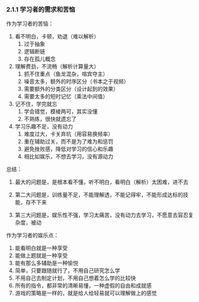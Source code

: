 ### 2.1.1 学习者的需求和苦恼

作为学习者的苦恼：

1. 看不明白，卡顿，劝退（难以解析）
    1. 过于抽象
    1. 逻辑断链
    1. 存在孤儿概念
1. 理解费劲，不流畅（解析计算量大）
    1. 抓不住重点（鱼龙混杂，喧宾夺主）
    1. 噪音太多，额外的时序区分（书本之于视频）
    1. 需要额外的分类区分（设计起到的效果）
    1. 需要太多的短时记忆（乘法中间值）
1. 记不住，学完就忘
    1. 学会错觉，模棱两可，其实没懂
    1. 不熟练，很快就遗忘了
1. 学习乐趣不足，没有动力
    1. 难度过大，卡关弃坑（用容易换频率）
    1. 重在辅助过关，而不是为了难为和惩罚
    1. 避免挫败感，降低对学习的信心和乐趣
    1. 相比如娱乐，不想去学习，没有源动力


总结：

1. 最大的问题是，是根本看不懂，听不明白，看明白（解析）太困难，进不去

1. 第二大问题是，训练量不足，不能理解透，不能记得牢，不能形成达标的技能，存不下来

1. 第三大问题是，娱乐性不强，学习太痛苦，没有动力去学习，不愿意去容忍复杂度，被动

作为学习者的娱乐点：

1. 能看明白就是一种享受
1. 能做上题就是一种享受
1. 能有那么多辅助是一种愉悦
1. 简单，只要跟随就行了，不用自己研究怎么学
1. 不用自己去制定计划，不用自己想着怎么学的比较快
1. 所有的指令，都非常的清晰易懂，一种虚假的自由和成就感
1. 游戏的策略是一样的，就是给人给轻易就可以理解做上的感觉